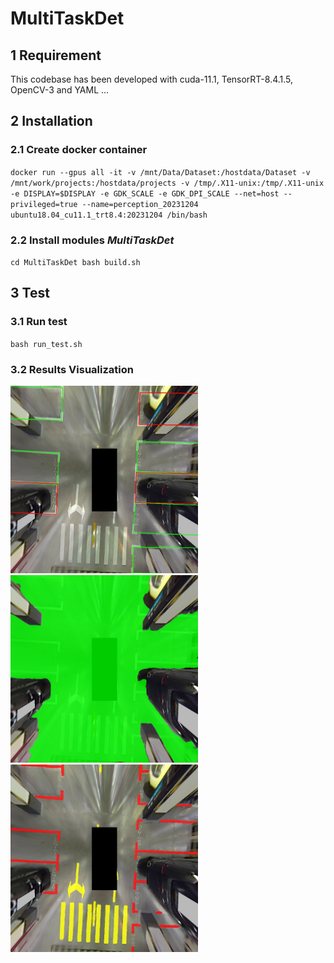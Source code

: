 # MultiTaskDet

## 1 Requirement
This codebase has been developed with cuda-11.1, TensorRT-8.4.1.5, OpenCV-3 and YAML ...

## 2 Installation
### 2.1 Create docker container
`docker run --gpus all -it -v /mnt/Data/Dataset:/hostdata/Dataset -v /mnt/work/projects:/hostdata/projects -v /tmp/.X11-unix:/tmp/.X11-unix -e DISPLAY=$DISPLAY -e GDK_SCALE -e GDK_DPI_SCALE --net=host --privileged=true --name=perception_20231204 ubuntu18.04_cu11.1_trt8.4:20231204 /bin/bash`

### 2.2 Install modules *MultiTaskDet*
`
cd MultiTaskDet
bash build.sh
`

## 3 Test
### 3.1 Run test
`
bash run_test.sh
`
### 3.2 Results Visualization
<div align=left><img src="./test/out_det.jpg" width=300 height=300>
<div align=left><img src="./test/out_da.jpg" width=300 height=300>
<div align=left><img src="./test/out_ll.jpg" width=300 height=300>


